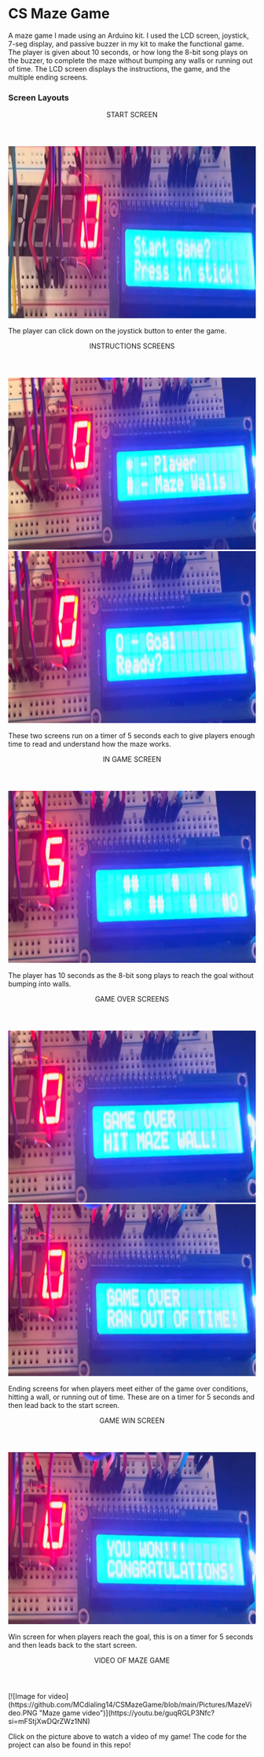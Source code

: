 # CS Maze Game
A maze game I made using an Arduino kit. I used the LCD screen, joystick, 7-seg display, and passive buzzer in my kit to make the functional game. The player is given about 10 seconds, or how long the 8-bit song plays on the buzzer, to complete the maze without bumping any walls or running out of time. The LCD screen displays the instructions, the game, and the multiple ending screens.

### Screen Layouts
<header> START SCREEN </header>
<img src="/Pictures/MazeStart.PNG?raw=true" alt="Start Menu" height="350">
<p>The player can click down on the joystick button to enter the game.</p>

<header> INSTRUCTIONS SCREENS </header>
<img src="/Pictures/MazeInstructions1.PNG?raw=true" alt="Instructions" height="350">
<img src="/Pictures/MazeInstructions2.PNG?raw=true" alt="Instructions" height="350">
<p>These two screens run on a timer of 5 seconds each to give players enough time to read and understand how the maze works.</p>

<header> IN GAME SCREEN </header>
<img src="/Pictures/MazeInGame.PNG?raw=true" alt="In-game" height="350">
<p>The player has 10 seconds as the 8-bit song plays to reach the goal without bumping into walls.</p>

<header> GAME OVER SCREENS </header>
<img src="/Pictures/MazeGameOverWall.PNG?raw=true" alt="Game over by wall" height="350">
<img src="/Pictures/MazeGameOverTime.PNG?raw=true" alt="Game over by time" height="350">
<p>Ending screens for when players meet either of the game over conditions, hitting a wall, or running out of time. These are on a timer for 5 seconds and then lead back to the start screen.</p>

<header> GAME WIN SCREEN </header>
<img src="/Pictures/MazeWin.PNG?raw=true" alt="In-game" height="350">
<p>Win screen for when players reach the goal, this is on a timer for 5 seconds and then leads back to the start screen.</p>

<header> VIDEO OF MAZE GAME </header>
[![Image for video](https://github.com/MCdialing14/CSMazeGame/blob/main/Pictures/MazeVideo.PNG "Maze game video")](https://youtu.be/guqRGLP3Nfc?si=mFStjXwDQrZWz1NN)
<p>Click on the picture above to watch a video of my game! The code for the project can also be found in this repo!</p>
